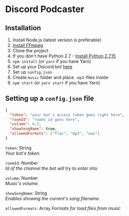 # Discord Podcaster

## Installation

1. Install Node.js (latest version is preferable)
2. [Install FFmpeg](https://www.wikihow.com/Install-FFmpeg-on-Windows)
3. Clone the project
4. If you don't have Python 2.7 - [Install Python 2.7.15](https://www.python.org/downloads/release/python-2715/)
5. `npm install` (or `yarn` if you have Yarn)
6. Set up your Discord bot [here](https://discordapp.com/developers)
7. Set up `config.json`
8. Create `music` folder and place `.mp3`-files inside
9. `npm start` (or `yarn start` if you have Yarn)

## Setting up a `config.json` file

```json
{
  "token": "your bot's access token goes right here",
  "roomId": "rooms id goes here",
  "volume": 0.5,
  "showSongName": true,
  "allowedFormats": ["flac", "mp3", "wav"]
}
```

`token`: String  
*Your bot's token.*

`roomId`: Number  
*Id of the channel the bot will try to enter into.*

`volume`: Number  
*Music's volume.*

`showSongName`: String  
*Enables showing the current's song filename.*

`allowedFormats`: Array
*Formats for load files from music*
